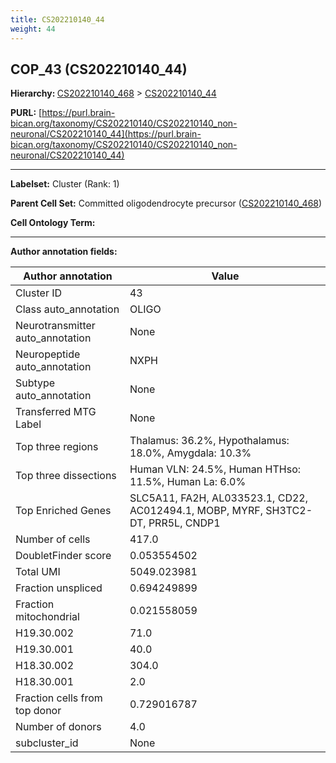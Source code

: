 ```yaml
---
title: CS202210140_44
weight: 44
---
```

## COP_43 (CS202210140_44)
<b>Hierarchy: </b>
[CS202210140_468](../CS202210140_468) >
[CS202210140_44](../CS202210140_44)

**PURL:** [https://purl.brain-bican.org/taxonomy/CS202210140/CS202210140_non-neuronal/CS202210140_44](https://purl.brain-bican.org/taxonomy/CS202210140/CS202210140_non-neuronal/CS202210140_44)

---


**Labelset:** Cluster (Rank: 1)

**Parent Cell Set:** Committed oligodendrocyte precursor ([CS202210140_468](../CS202210140_468))



**Cell Ontology Term:** 

[MARKER GENES.]: #


---

[TRANSFERRED ANNOTATIONS.]: #


[AUTHOR ANNOTATION FIELDS.]: #


**Author annotation fields:**

| Author annotation | Value |
|-------------------|-------|
|Cluster ID|43|
|Class auto_annotation|OLIGO|
|Neurotransmitter auto_annotation|None|
|Neuropeptide auto_annotation|NXPH|
|Subtype auto_annotation|None|
|Transferred MTG Label|None|
|Top three regions|Thalamus: 36.2%, Hypothalamus: 18.0%, Amygdala: 10.3%|
|Top three dissections|Human VLN: 24.5%, Human HTHso: 11.5%, Human La: 6.0%|
|Top Enriched Genes|SLC5A11, FA2H, AL033523.1, CD22, AC012494.1, MOBP, MYRF, SH3TC2-DT, PRR5L, CNDP1|
|Number of cells|417.0|
|DoubletFinder score|0.053554502|
|Total UMI|5049.023981|
|Fraction unspliced|0.694249899|
|Fraction mitochondrial|0.021558059|
|H19.30.002|71.0|
|H19.30.001|40.0|
|H18.30.002|304.0|
|H18.30.001|2.0|
|Fraction cells from top donor|0.729016787|
|Number of donors|4.0|
|subcluster_id|None|
